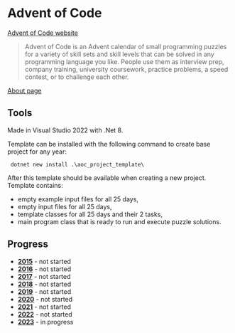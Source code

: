 # Advent of Code

[Advent of Code website](https://adventofcode.com)

>Advent of Code is an Advent calendar of small programming puzzles for a variety of skill sets and skill levels that can be solved in any programming language you like. People use them as interview prep, company training, university coursework, practice problems, a speed contest, or to challenge each other.

[About page](https://adventofcode.com/about)

## Tools

Made in Visual Studio 2022 with .Net 8.

Template can be installed with the following command to create base project for any year:
```
 dotnet new install .\aoc_project_template\
```
After this template should be available when creating a new project. Template contains:
* empty example input files for all 25 days,
* empty input files for all 25 days,
* template classes for all 25 days and their 2 tasks,
* main program class that is ready to run and execute puzzle solutions.

## Progress

* [**2015**](https://adventofcode.com/2015) - not started
* [**2016**](https://adventofcode.com/2016) - not started
* [**2017**](https://adventofcode.com/2017) - not started
* [**2018**](https://adventofcode.com/2018) - not started
* [**2019**](https://adventofcode.com/2019) - not started
* [**2020**](https://adventofcode.com/2020) - not started
* [**2021**](https://adventofcode.com/2021) - not started
* [**2022**](https://adventofcode.com/2022) - not started
* [**2023**](https://adventofcode.com/2023) - in progress